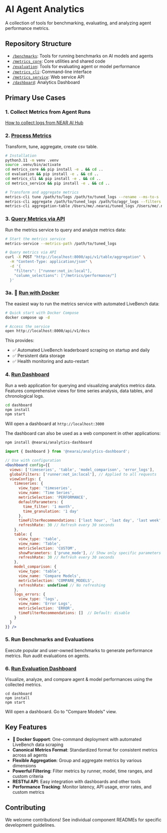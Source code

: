 # AI Agent Analytics

A collection of tools for benchmarking, evaluating, and analyzing agent performance metrics.

## Repository Structure

- [`/benchmarks`](./benchmarks/): Tools for running benchmarks on AI models and agents
- [`/metrics_core`](./metrics_core/): Core utilities and shared code
- [`/evaluation`](./evaluation/): Tools for evaluating agent or model performance
- [`/metrics_cli`](./metrics_cli/): Command-line interface
- [`/metrics_service`](./metrics_service/): Web service API
- [`/dashboard`](./dashboard/): Analytics Dashboard

## Primary Use Cases

### 1. Collect Metrics from Agent Runs

[How to collect logs from NEAR AI Hub](./integrations/nearai_registry/download_logs/)

### 2. [Process Metrics](./metrics_cli/README.md)

Transform, tune, aggregate, create csv table.

```bash
# Installation
python3.11 -m venv .venv
source .venv/bin/activate
cd metrics_core && pip install -e . && cd ..
cd evaluation && pip install -e . && cd ..
cd metrics_cli && pip install -e . && cd ..
cd metrics_service && pip install -e . && cd ..

# Transform and aggregate metrics
metrics-cli tune /path/to/logs /path/to/tuned_logs --rename --ms-to-s
metrics-cli aggregate /path/to/tuned_logs /path/to/aggr_logs --filters "runner:not_in:local" --slices "agent_name"
metrics-cli aggregation-table /Users/me/.nearai/tuned_logs /Users/me/.nearai/table --filters "runner:not_in:local" --absent-metrics-strategy=nullify
```

### 3. [Query Metrics via API](./metrics_service/README.md)

Run the metrics service to query and analyze metrics data:

```bash
# Start the metrics service
metrics-service --metrics-path /path/to/tuned_logs

# Query metrics via API
curl -X POST "http://localhost:8000/api/v1/table/aggregation" \
  -H "Content-Type: application/json" \
  -d '{
    "filters": ["runner:not_in:local"],
    "column_selections": ["/metrics/performance/"]
  }'
```

### 3a. 🐳 [Run with Docker](./DOCKER.md)

The easiest way to run the metrics service with automated LiveBench data:

```bash
# Quick start with Docker Compose
docker compose up -d

# Access the service
open http://localhost:8000/api/v1/docs
```

This provides:
- ✅ Automated LiveBench leaderboard scraping on startup and daily
- ✅ Persistent data storage
- ✅ Health monitoring and auto-restart

### 4. [Run Dashboard](./dashboard/)

Run a web application for querying and visualizing analytics metrics data. Features comprehensive views for time series analysis, data tables, and chronological logs.

```bash
cd dashboard
npm install
npm start
```
Will open a dashboard at `http://localhost:3000`

The dashboard can also be used as a web component in other applications:

```bash
npm install @nearai/analytics-dashboard
```

```jsx
import { Dashboard } from '@nearai/analytics-dashboard';

// Use with configuration
<Dashboard config={{
  views: ['timeseries', 'table', 'model_comparison', 'error_logs'],
  globalFilters: ['runner:not_in:local'], // Applied to all requests
  viewConfigs: {
    timeseries: {
      view_type: 'timeseries',
      view_name: 'Time Series',
      metricSelection: 'PERFORMANCE',
      defaultParameters: {
        time_filter: '1 month',
        time_granulation: '1 day'
      },
      timeFilterRecommendations: ['last hour', 'last day', 'last week', 'last month', 'last year'],
      refreshRate: 30 // Refresh every 30 seconds
    },
    table: {
      view_type: 'table',
      view_name: 'Table',
      metricSelection: 'CUSTOM',
      showParameters: ['prune_mode'], // Show only specific parameters
      refreshRate: 30 // Refresh every 30 seconds
    },
    model_comparison: {
      view_type: 'table',
      view_name: 'Compare Models',
      metricSelection: 'COMPARE_MODELS',
      refreshRate: undefined // No refreshing
    },
    logs_errors: {
      view_type: 'logs',
      view_name: 'Error Logs',
      metricSelection: 'ERROR',
      timeFilterRecommendations: []  // Default: disable
    }
  }
}} />
```

### 5. Run Benchmarks and Evaluations

Execute popular and user-owned benchmarks to generate performance metrics. Run audit evaluations on agents.

### 6. [Run Evaluation Dashboard](https://github.com/nearai/analytics/tree/main/dashboard#6-compare-models)

Visualize, analyze, and compare agent & model performances using the collected metrics.

```
cd dashboard
npm install
npm start
```

Will open a dashboard. Go to "Compare Models" view.

## Key Features

- **🐳 Docker Support**: One-command deployment with automated LiveBench data scraping
- **Canonical Metrics Format**: Standardized format for consistent metrics across all agents
- **Flexible Aggregation**: Group and aggregate metrics by various dimensions
- **Powerful Filtering**: Filter metrics by runner, model, time ranges, and custom criteria
- **RESTful API**: Easy integration with dashboards and other tools
- **Performance Tracking**: Monitor latency, API usage, error rates, and custom metrics

## Contributing

We welcome contributions! See individual component READMEs for specific development guidelines.
